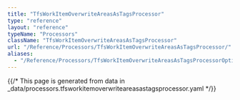 ```yaml
---
title: "TfsWorkItemOverwriteAreasAsTagsProcessor"
type: "reference"
layout: "reference"
typeName: "Processors"
className: "TfsWorkItemOverwriteAreasAsTagsProcessor"
url: "/Reference/Processors/TfsWorkItemOverwriteAreasAsTagsProcessor/"
aliases:
  - "/Reference/Processors/TfsWorkItemOverwriteAreasAsTagsProcessorOptions/"
---
```


{{/* This page is generated from data in _data/processors.tfsworkitemoverwriteareasastagsprocessor.yaml */}}
